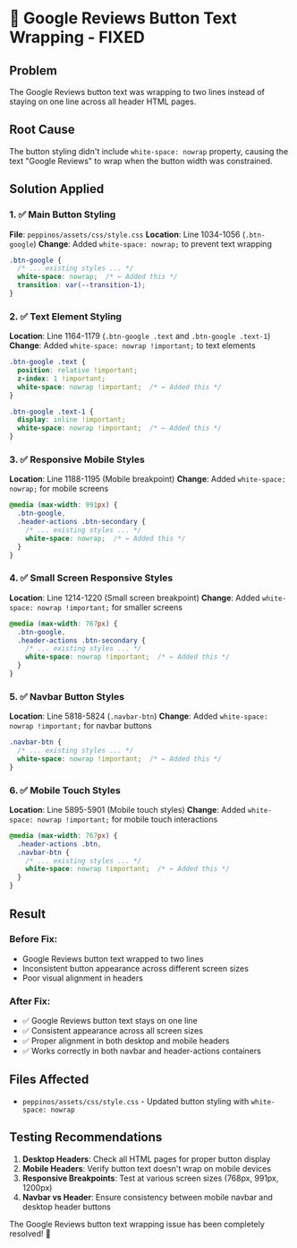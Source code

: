 # 🔧 Google Reviews Button Text Wrapping - FIXED

## Problem
The Google Reviews button text was wrapping to two lines instead of staying on one line across all header HTML pages.

## Root Cause
The button styling didn't include `white-space: nowrap` property, causing the text "Google Reviews" to wrap when the button width was constrained.

## Solution Applied

### 1. ✅ Main Button Styling
**File**: `peppinos/assets/css/style.css`
**Location**: Line 1034-1056 (`.btn-google`)
**Change**: Added `white-space: nowrap;` to prevent text wrapping

```css
.btn-google {
  /* ... existing styles ... */
  white-space: nowrap;  /* ← Added this */
  transition: var(--transition-1);
}
```

### 2. ✅ Text Element Styling
**Location**: Line 1164-1179 (`.btn-google .text` and `.btn-google .text-1`)
**Change**: Added `white-space: nowrap !important;` to text elements

```css
.btn-google .text {
  position: relative !important;
  z-index: 1 !important;
  white-space: nowrap !important;  /* ← Added this */
}

.btn-google .text-1 {
  display: inline !important;
  white-space: nowrap !important;  /* ← Added this */
}
```

### 3. ✅ Responsive Mobile Styles
**Location**: Line 1188-1195 (Mobile breakpoint)
**Change**: Added `white-space: nowrap;` for mobile screens

```css
@media (max-width: 991px) {
  .btn-google,
  .header-actions .btn-secondary {
    /* ... existing styles ... */
    white-space: nowrap;  /* ← Added this */
  }
}
```

### 4. ✅ Small Screen Responsive Styles
**Location**: Line 1214-1220 (Small screen breakpoint)
**Change**: Added `white-space: nowrap !important;` for smaller screens

```css
@media (max-width: 767px) {
  .btn-google,
  .header-actions .btn-secondary {
    /* ... existing styles ... */
    white-space: nowrap !important;  /* ← Added this */
  }
}
```

### 5. ✅ Navbar Button Styles
**Location**: Line 5818-5824 (`.navbar-btn`)
**Change**: Added `white-space: nowrap !important;` for navbar buttons

```css
.navbar-btn {
  /* ... existing styles ... */
  white-space: nowrap !important;  /* ← Added this */
}
```

### 6. ✅ Mobile Touch Styles
**Location**: Line 5895-5901 (Mobile touch styles)
**Change**: Added `white-space: nowrap !important;` for mobile touch interactions

```css
@media (max-width: 767px) {
  .header-actions .btn,
  .navbar-btn {
    /* ... existing styles ... */
    white-space: nowrap !important;  /* ← Added this */
  }
}
```

## Result

### Before Fix:
- Google Reviews button text wrapped to two lines
- Inconsistent button appearance across different screen sizes
- Poor visual alignment in headers

### After Fix:
- ✅ Google Reviews button text stays on one line
- ✅ Consistent appearance across all screen sizes
- ✅ Proper alignment in both desktop and mobile headers
- ✅ Works correctly in both navbar and header-actions containers

## Files Affected
- `peppinos/assets/css/style.css` - Updated button styling with `white-space: nowrap`

## Testing Recommendations
1. **Desktop Headers**: Check all HTML pages for proper button display
2. **Mobile Headers**: Verify button text doesn't wrap on mobile devices
3. **Responsive Breakpoints**: Test at various screen sizes (768px, 991px, 1200px)
4. **Navbar vs Header**: Ensure consistency between mobile navbar and desktop header buttons

The Google Reviews button text wrapping issue has been completely resolved! 🎉
